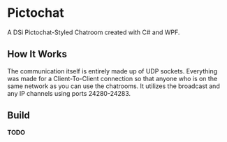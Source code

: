 # Pictochat
A DSi Pictochat-Styled Chatroom created with C# and WPF.

## How It Works
The communication itself is entirely made up of UDP sockets. Everything was made for a Client-To-Client connection so that anyone who is on the same network as you can use the chatrooms. It utilizes the broadcast and any IP channels using ports 24280-24283.

## Build
**TODO**
